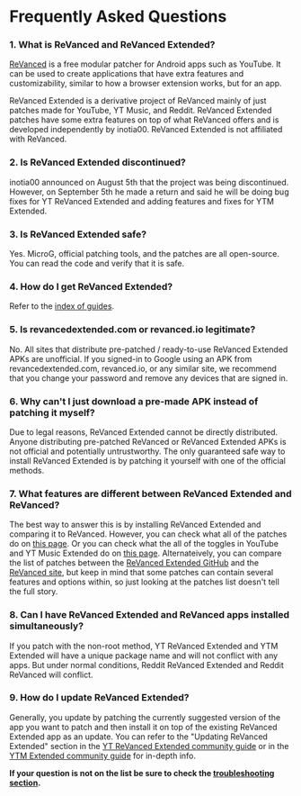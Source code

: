 # **Frequently Asked Questions**

### **1. What is ReVanced and ReVanced Extended?**

[ReVanced](https://revanced.app/) is a free modular patcher for Android apps such as YouTube. It can be used to create applications that have extra features and customizability, similar to how a browser extension works, but for an app.

ReVanced Extended is a derivative project of ReVanced mainly of just patches made for YouTube, YT Music, and Reddit. ReVanced Extended patches have some extra features on top of what ReVanced offers and is developed independently by inotia00. ReVanced Extended is not affiliated with ReVanced.



### **2. Is ReVanced Extended discontinued?**

inotia00 announced on August 5th that the project was being discontinued. However, on September 5th he made a return and said he will be doing bug fixes for YT ReVanced Extended and adding features and fixes for YTM Extended.



### **3. Is ReVanced Extended safe?**

Yes. MicroG, official patching tools, and the patches are all open-source. You can read the code and verify that it is safe.



### **4. How do I get ReVanced Extended?**

Refer to the [index of guides](https://www.reddit.com/r/revancedextended/wiki/guide/).



### **5. Is revancedextended.com or revanced.io legitimate?**

No. All sites that distribute pre-patched / ready-to-use ReVanced Extended APKs are unofficial. If you signed-in to Google using an APK from revancedextended.com, revanced.io, or any similar site, we recommend that you change your password and remove any devices that are signed in.



### **6. Why can't I just download a pre-made APK instead of patching it myself?**

Due to legal reasons, ReVanced Extended cannot be directly distributed. Anyone distributing pre-patched ReVanced or ReVanced Extended APKs is not official and potentially untrustworthy. The only guaranteed safe way to install ReVanced Extended is by patching it yourself with one of the official methods.



### **7. What features are different between ReVanced Extended and ReVanced?**

The best way to answer this is by installing ReVanced Extended and comparing it to ReVanced. However, you can check what all of the patches do on [this page](https://github.com/ReVanced-Extended-Community/Patches-Documentation#patches-documentation). Or you can check what the all of the toggles in YouTube and YT Music Extended do on [this page](https://kazimmt.github.io/RVX-Features/). Alternateively, you can compare the list of patches between the [ReVanced Extended GitHub](https://github.com/inotia00/revanced-patches/tree/revanced-extended#readme) and the [ReVanced site](https://revanced.app/patches), but keep in mind that some patches can contain several features and options within, so just looking at the patches list doesn't tell the full story.



### **8. Can I have ReVanced Extended and ReVanced apps installed simultaneously?**

If you patch with the non-root method, YT ReVanced Extended and YTM Extended will have a unique package name and will not conflict with any apps. But under normal conditions, Reddit ReVanced Extended and Reddit ReVanced will conflict.



### **9. How do I update ReVanced Extended?**

Generally, you update by patching the currently suggested version of the app you want to patch and then install it on top of the existing ReVanced Extended app as an update. You can refer to the "Updating ReVanced Extended" section in the [YT ReVanced Extended community guide](https://github.com/ReVanced-Extended-Community/Community-Guides/blob/main/general-guides/community-wiki/yt-guide.md#updating-revanced-extended) or in the [YTM Extended community guide](https://github.com/ReVanced-Extended-Community/Community-Guides/blob/main/general-guides/community-wiki/ytm-guide.md#updating-revanced-extended) for in-depth info.



**If your question is not on the list be sure to check the [troubleshooting section](https://www.reddit.com/r/revancedextended/wiki/troubleshooting/).**